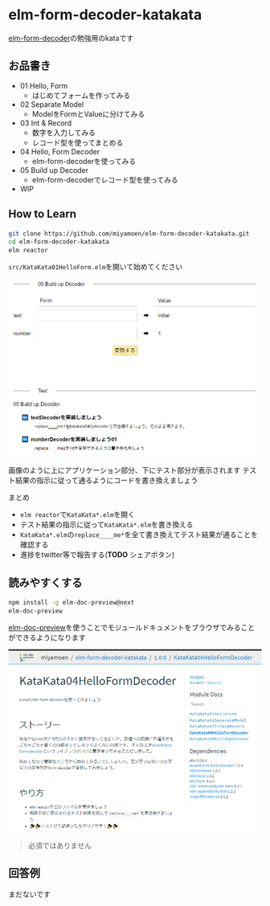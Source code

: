 # elm-form-decoder-katakata

[elm-form-decoder](https://package.elm-lang.org/packages/arowM/elm-form-decoder/latest/)の勉強用のkataです

## お品書き

- 01 Hello, Form
  - はじめてフォームを作ってみる
- 02 Separate Model
  - ModelをFormとValueに分けてみる
- 03 Int & Record
  - 数字を入力してみる
  - レコード型を使ってまとめる
- 04 Hello, Form Decoder
  - elm-form-decoderを使ってみる
- 05 Build up Decoder
  - elm-form-decoderでレコード型を使ってみる
- WIP

## How to Learn

```sh
git clone https://github.com/miyamoen/elm-form-decoder-katakata.git
cd elm-form-decoder-katakata
elm reactor
```

`src/KataKata01HelloForm.elm`を開いて始めてください

![](sample.png)

画像のように上にアプリケーション部分、下にテスト部分が表示されます
テスト結果の指示に従って通るようにコードを書き換えましょう

まとめ
- `elm reactor`で`KataKata*.elm`を開く
- テスト結果の指示に従って`KataKata*.elm`を書き換える
- `KataKata*.elm`の`replace____me*`を全て書き換えてテスト結果が通ることを確認する
- 進捗をtwitter等で報告する(__TODO__ シェアボタン)

## 読みやすくする

```sh
npm install -g elm-doc-preview@next
elm-doc-preview
```

[elm-doc-preview](https://github.com/dmy/elm-doc-preview)を使うことでモジュールドキュメントをブラウザでみることができるようになります

![](edp.png)

> 必須ではありません


## 回答例

まだないです
